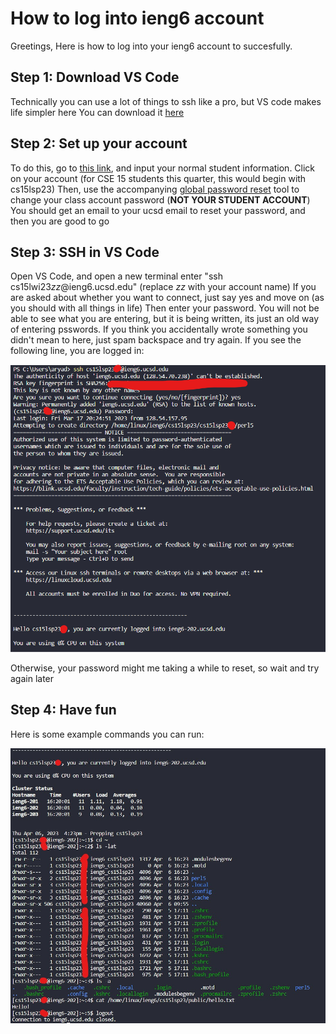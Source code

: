 # How to log into ieng6 account
Greetings,
Here is how to log into your ieng6 account to succesfully.
## Step 1: Download VS Code
Technically you can use a lot of things to ssh like a pro, but VS code makes life simpler here
You can download it [here](https://code.visualstudio.com/download)
## Step 2: Set up your account
To do this, go to [this link](https://sdacs.ucsd.edu/~icc/index.php), and input your normal student information.
Click on your account (for CSE 15 students this quarter, this would begin with cs15lsp23)
Then, use the accompanying [global password reset](https://sdacs.ucsd.edu/~icc/password.php) tool to change your class account password (**NOT YOUR STUDENT ACCOUNT**)
You should get an email to your ucsd email to reset your password, and then you are good to go
## Step 3: SSH in VS Code
Open VS Code, and open a new terminal
enter "ssh cs15lwi23*zz*@ieng6.ucsd.edu" (replace *zz* with your account name)
If you are asked about whether you want to connect, just say yes and move on (as you should with all things in life)
Then enter your password. You will not be able to see what you are entering, but it is being written, its just an old way of entering psswords.
If you think you accidentally wrote something you didn't mean to here, just spam backspace and try again.
If you see the following line, you are logged in:

![Image](/loginSuccess.jpg)

Otherwise, your password might me taking a while to reset, so wait and try again later
## Step 4: Have fun
Here is some example commands you can run:

![Image](/commands.jpg)
